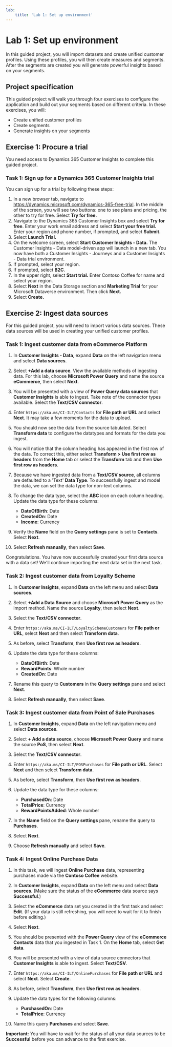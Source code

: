 ```yaml
---
lab:
    title: 'Lab 1: Set up environment'
---
```

# Lab 1: Set up environment 

In this guided project, you will import datasets and create unified customer profiles. Using these profiles, you will then create measures and segments. After the segments are created you will generate powerful insights based on your segments. 

## Project specification
This guided project will walk you through four exercises to configure the application and build out your segments based on different criteria. In these exercises, you will:
- Create unified customer profiles
- Create segments
- Generate insights on your segments

## Exercise 1: Procure a trial
You need access to Dynamics 365 Customer Insights to complete this guided project.

### Task 1: Sign up for a Dynamics 365 Customer Insights trial
You can sign up for a trial by following these steps:

1. In a new browser tab, navigate to https://dynamics.microsoft.com/dynamics-365-free-trial. In the middle of the screen, you will see two buttons: one to see plans and pricing, the other to try for free. Select **Try for free.**
1. Navigate to the Dynamics 365 Customer Insights box and select **Try for free**. Enter your work email address and select **Start your free trial.** Enter your region and phone number, if prompted, and select **Submit.**
1. Select **Launch Trial.**
1. On the welcome screen, select **Start Customer Insights - Data.** The Customer Insights - Data model-driven app will launch in a new tab. You now have both a Customer Insights - Journeys and a Customer Insights - Data trial environment.
1. If prompted, select your region.
1. If prompted, select **B2C**.
1. In the upper right, select **Start trial.** Enter Contoso Coffee for name and select your region.
1. Select **Next** in the Data Storage section and **Marketing Trial** for your Microsoft Dataverse environment. Then click **Next.**
1. Select **Create.**

## Exercise 2: Ingest data sources
For this guided project, you will need to import various data sources. These data sources will be used in creating your unified customer profiles.

### Task 1: Ingest customer data from eCommerce Platform
1. In **Customer Insights - Data**, expand **Data** on the left navigation menu and select **Data sources**.

1. Select **+Add a data source**. View the available methods of ingesting data. For this lab, choose **Microsoft Power Query** and name the source **eCommerce**, then select **Next**.

1. You will be presented with a view of **Power Query data sources** that **Customer Insights** is able to ingest. Take note of the connector types available. Select the **Text/CSV connector**.

1. Enter `https://aka.ms/CI-ILT/Contacts` for **File path or URL** and select **Next**. It may take a few moments for the data to upload.

1. You should now see the data from the source tabulated. Select **Transform data** to configure the datatypes and formats for the data you ingest.

1. You will notice that the column heading has appeared in the first row of the data. To correct this, either select **Transform > Use first row as headers** from the **Home** tab or select the **Transform** tab and then **Use first row as headers**.

1. Because we have ingested data from a **Text/CSV source**, all columns are defaulted to a 'Text' **Data Type**. To successfully ingest and model the data, we can set the data type for non-text columns.

1. To change the data type, select the **ABC** icon on each column heading. Update the data type for these columns:
    - **DateOfBirth**: Date
    - **CreatedOn**: Date
    - **Income**: Currency

1. Verify the **Name** field on the **Query settings** pane is set to **Contacts**. Select **Next**.

1. Select **Refresh manually**, then select **Save**.

Congratulations. You have now successfully created your first data source with a data set! We'll continue importing the next data set in the next task.

### Task 2: Ingest customer data from Loyalty Scheme
1. In **Customer Insights**, expand **Data** on the left menu and select **Data sources**.

1. Select **+Add a Data Source** and choose **Microsoft Power Query** as the import method. Name the source **Loyalty**, then select **Next**.

1. Select the **Text/CSV connector**.

1. Enter `https://aka.ms/CI-ILT/LoyaltySchemeCustomers` for **File path or URL**, select **Next** and then select **Transform data**.

1. As before, select **Transform**, then **Use first row as headers**.

1. Update the data type for these columns:
    - **DateOfBirth**: Date
    - **RewardPoints**: Whole number
    - **CreatedOn**: Date

1. Rename this query to **Customers** in the **Query settings** pane and select **Next**.

1. Select **Refresh manually**, then select **Save**.

### Task 3: Ingest customer data from Point of Sale Purchases
1. In **Customer Insights**, expand **Data** on the left navigation menu and select **Data sources**.

1. Select **+ Add a data source**, choose **Microsoft Power Query** and name the source **PoS**, then select **Next**.

1. Select the **Text/CSV connector**.

1. Enter `https://aka.ms/CI-ILT/POSPurchases` for **File path or URL**. Select **Next** and then select **Transform data**.

1. As before, select **Transform**, then **Use first row as headers**.

1. Update the data type for these columns:
    - **PurchasedOn**: Date
    - **TotalPrice**: Currency
    - **RewardPointsAdded**: Whole number

1. In the **Name** field on the **Query settings** pane, rename the query to **Purchases**.

1. Select **Next**.

1. Choose **Refresh manually** and select **Save**.

### Task 4: Ingest Online Purchase Data
1. In this task, we will ingest **Online Purchase** data, representing purchases made via the **Contoso Coffee** website.

1. In **Customer Insights**, expand **Data** on the left menu and select **Data sources**. (Make sure the status of the **eCommerce** data source says **Successful**.)

1. Select the **eCommerce** data set you created in the first task and select **Edit**. (If your data is still refreshing, you will need to wait for it to finish before editing.)

1. Select **Next**. 

1. You should be presented with the **Power Query** view of the **eCommerce Contacts** data that you ingested in Task 1. On the **Home** tab, select **Get data**.

1. You will be presented with a view of data source connectors that **Customer Insights** is able to ingest. Select **Text/CSV**.

1. Enter `https://aka.ms/CI-ILT/OnlinePurchases` for **File path or URL** and select **Next**. Select **Create**.

1. As before, select **Transform**, then **Use first row as headers**.

1. Update the data types for the following columns:
    - **PurchasedOn**: Date
    - **TotalPrice**: Currency

1. Name this query **Purchases** and select **Save**.

**Important:** You will have to wait for the status of all your data sources to be **Successful** before you can advance to the first exercise.

